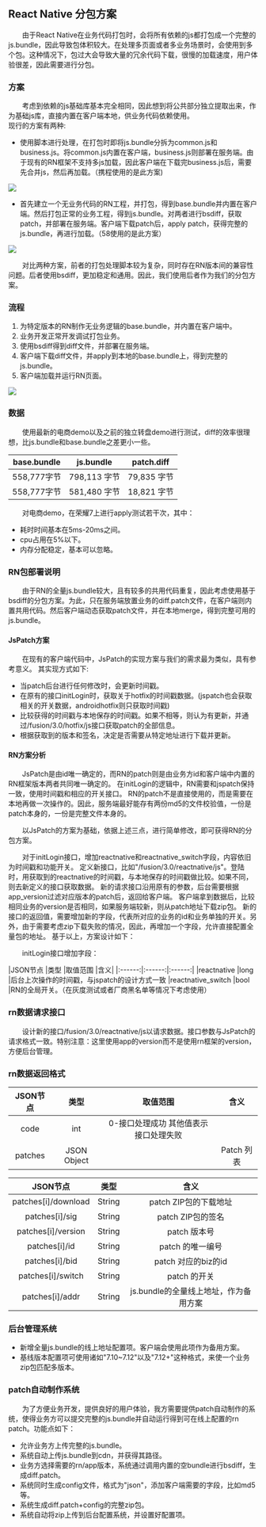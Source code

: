 ## React Native 分包方案  
&emsp;&emsp;由于React Native在业务代码打包时，会将所有依赖的js都打包成一个完整的js.bundle，因此导致包体积较大。在处理多页面或者多业务场景时，会使用到多个包。这种情况下，包过大会导致大量的冗余代码下载，很慢的加载速度，用户体验很差，因此需要进行分包。

### 方案
&emsp;&emsp;考虑到依赖的js基础库基本完全相同，因此想到将公共部分独立提取出来，作为基础js库，直接内置在客户端本地，供业务代码依赖使用。  
现行的方案有两种:
- 使用脚本进行处理，在打包时即将js.bundle分拆为common.js和business.js。将common.js内置在客户端，business.js则部署在服务端。由于现有的RN框架不支持多js加载，因此客户端在下载完business.js后，需要先合并js，然后再加载。（携程使用的是此方案)

![](https://github.com/ustcqidi/Image/blob/master/rn1.png?raw=true)  

- 首先建立一个无业务代码的RN工程，并打包，得到base.bundle并内置在客户端。然后打包正常的业务工程，得到js.bundle。对两者进行bsdiff，获取patch，并部署在服务端。客户端下载patch后，apply patch，获得完整的js.bundle，再进行加载。（58使用的是此方案）

![](https://github.com/ustcqidi/Image/blob/master/rn2.png?raw=true)  

&emsp;&emsp;对比两种方案，前者的打包处理脚本较为复杂，同时存在RN版本间的兼容性问题。后者使用bsdiff，更加稳定和通用。因此，我们使用后者作为我们的分包方案。

### 流程
1. 为特定版本的RN制作无业务逻辑的base.bundle，并内置在客户端中。
2. 业务开发正常开发调试打包业务。
3. 使用bsdiff得到diff文件，并部署在服务端。
4. 客户端下载diff文件，并apply到本地的base.bundle上，得到完整的js.bundle。
5. 客户端加载并运行RN页面。  

![](https://github.com/ustcqidi/Image/blob/master/rn3.jpeg?raw=true)  

### 数据
&emsp;&emsp;使用最新的电商demo以及之前的独立转盘demo进行测试，diff的效率很理想，比js.bundle和base.bundle之差更小一些。  

| base.bundle   | js.bundle     | patch.diff  |
|:-------:|:------:|:-----:|
| 558,777字节     | 798,113 字节 | 79,835 字节 |
| 558,777字节     | 581,480 字节  |   18,821 字节 |

&emsp;&emsp;对电商demo，在荣耀7上进行apply测试若干次，其中：
- 耗时时间基本在5ms-20ms之间。
- cpu占用在5%以下。
- 内存分配稳定，基本可以忽略。


### RN包部署说明
&emsp;&emsp;由于RN的全量js.bundle较大，且有较多的共用代码重复，因此考虑使用基于bsdiff的分包方案。为此，只在服务端放置业务的diff.patch文件，在客户端则内置共用代码。然后客户端动态获取patch文件，并在本地merge，得到完整可用的js.bundle。

#### JsPatch方案
&emsp;&emsp;在现有的客户端代码中，JsPatch的实现方案与我们的需求最为类似，具有参考意义。
其实现方式如下:
- 当patch后台进行任何修改时，会更新时间戳。
- 在原有的接口initLogin时，获取关于hotfix的时间戳数据。(jspatch也会获取相关的开关数据，androidhotfix则只获取时间戳)
- 比较获得的时间戳与本地保存的时间戳。如果不相等，则认为有更新，并通过/fusion/3.0/hotfix/js接口获取patch的全部信息。
- 根据获取到的版本和签名，决定是否需要从特定地址进行下载并更新。

#### RN方案分析
&emsp;&emsp;JsPatch是由id唯一确定的，而RN的patch则是由业务方id和客户端中内置的RN框架版本两者共同唯一确定的。
在initLogin的逻辑中，RN需要和jspatch保持一致，使用时间戳和相应的开关接口。 RN的patch不是直接使用的，而是需要在本地再做一次操作的。因此，服务端最好能存有两份md5的文件校验值，一份是patch本身的，一份是完整文件本身的。

&emsp;&emsp;以JsPatch的方案为基础，依据上述三点，进行简单修改，即可获得RN的分包方案。

&emsp;&emsp;对于initLogin接口，增加reactnative和reactnative_switch字段，内容依旧为时间戳和功能开关。
定义新接口，比如"/fusion/3.0/reactnative/js"。登陆时，用获取到的reactnative的时间戳，与本地保存的时间戳做比较。如果不同，则去新定义的接口获取数据。
新的请求接口沿用原有的参数，后台需要根据app_version过滤对应版本的patch后，返回给客户端。
客户端拿到数据后，比较相同业务的version是否相同，如果服务端较新，则从patch地址下载zip包。
新的接口的返回值，需要增加新的字段，代表所对应的业务的id和业务单独的开关。另外，由于需要考虑zip下载失败的情况，因此，再增加一个字段，允许直接配置全量包的地址。
基于以上，方案设计如下：

&emsp;&emsp;initLogin接口增加字段：

|JSON节点	|类型	|取值范围	|含义|
|:------:|:------:|:------:|
|reactnative	|long	 	|后台上次操作的时间戳，与jspatch的设计方式一致
|reactnative_switch	|bool	 	|RN的全局开关。（在灰度测试或者厂商黑名单等情况下考虑使用）

### rn数据请求接口
&emsp;&emsp;设计新的接口/fusion/3.0/reactnative/js以请求数据。接口参数与JsPatch的请求格式一致。特别注意：这里使用app的version而不是使用rn框架的version，方便后台管理。

### rn数据返回格式
|JSON节点	|类型	|取值范围	|含义|
|:------:|:------:|:------:|:------:|
|code	|int	|0-接口处理成功 其他值表示接口处理失败	 ||
|patches|	JSON Object	 ||	Patch 列表

|JSON节点	|类型	|含义
|:------:|:------:|:------:|
|patches[i]/download|	String|	patch ZIP包的下载地址
|patches[i]/sig	|String	|patch ZIP包的签名
|patches[i]/version	|String	|patch 版本号
|patches[i]/id	|String	|patch 的唯一编号
|patches[i]/bid	|String	|patch 对应的biz的id
|patches[i]/switch	|String	|patch 的开关
|patches[i]/addr	|String	|js.bundle的全量线上地址，作为备用方案

### 后台管理系统
- 新增全量js.bundle的线上地址配置项。客户端会使用此项作为备用方案。
- 基线版本配置项可使用诸如"7.10~7.12"以及"7.12+"这种格式，来使一个业务zip包匹配多版本。


### patch自动制作系统
&emsp;&emsp;为了方便业务开发，提供良好的用户体验，我方需要提供patch自动制作的系统，使得业务方可以提交完整的js.bundle并自动运行得到可在线上配置的rn patch。功能点如下：
- 允许业务方上传完整的js.bundle。
- 系统自动上传js.bundle到cdn，并获得其路径。
- 业务方选择需要的rn/app版本，系统通过调用内置的空bundle进行bsdiff，生成diff.patch。
- 系统同时生成config文件，格式为"json"，添加客户端需要的字段，比如md5等。
- 系统生成diff.patch+config的完整zip包。
- 系统自动将zip上传到后台配置系统，并设置好配置项。
